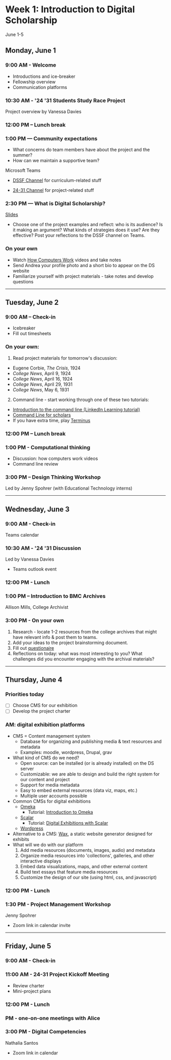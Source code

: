
# Week 1: Introduction to Digital Scholarship

June 1-5

## Monday, June 1

### 9:00 AM - Welcome
- Introductions and ice-breaker
- Fellowship overview
- Communication platforms

### 10:30 AM - '24 '31 Students Study Race Project
Project overview by Vanessa Davies

### 12:00 PM – Lunch break

### 1:00 PM — Community expectations
- What concerns do team members have about the project and the summer?
- How can we maintain a supportive team?

Microsoft Teams

- [DSSF Channel](https://teams.microsoft.com/l/channel/19%3aeb69325e12e34c7bb25fa935667cbd9a%40thread.skype/DSSF?groupId=f13632d3-cdb4-4e69-b112-38ea83836a0d&tenantId=c94b117b-6163-47fd-93f8-b8001804ae6f) for curriculum-related stuff

- [24-31 Channel](https://teams.microsoft.com/l/channel/19%3a50ec984402d346d6b4c661795db04ca1%40thread.skype/24-31%2520Project?groupId=f13632d3-cdb4-4e69-b112-38ea83836a0d&tenantId=c94b117b-6163-47fd-93f8-b8001804ae6f) for project-related stuff


### 2:30 PM — What is Digital Scholarship?
[Slides](https://brynmawr-my.sharepoint.com/:p:/g/personal/amcgrath1_brynmawr_edu/EZMYcvVDa0pGid-DiYQf90gBxhrc9PtVGid3OjvJuheKMQ?e=xfvPWi)

- Choose one of the project examples and reflect: who is its audience? Is it making an argument? What kinds of strategies does it use? Are they effective? Post your reflections to the DSSF channel on Teams.

### On your own

- Watch [How Computers Work](https://www.khanacademy.org/computing/computer-science/how-computers-work2/v/khan-academy-and-codeorg-introducing-how-computers-work) videos and take notes
- Send Andrea your profile photo and a short bio to appear on the DS website
- Familiarize yourself with project materials - take notes and develop questions


---
## Tuesday, June 2

### 9:00 AM – Check-in
- Icebreaker
- Fill out timesheets

### On your own:

1. Read project materials for tomorrow's discussion:
- Eugene Corbie, *The Crisis*, 1924
- *College News*, April 9, 1924
- *College News*, April 16, 1924
- *College News*, April 29, 1931
- *College News*, May 6, 1931

2. Command line - start working through one of these two tutorials:
- [Introduction to the command line (LinkedIn Learning tutorial)](https://www.linkedin.com/learning/learning-linux-command-line-2/)
- [Command Line for scholars](https://github.com/tri-cods/command-line)
- If you have extra time, play [Terminus](https://web.mit.edu/mprat/Public/web/Terminus/Web/main.html)

### 12:00 PM – Lunch break

### 1:00 PM - Computational thinking

- Discussion: how computers work videos
- Command line review

### 3:00 PM – Design Thinking Workshop

Led by Jenny Spohrer (with Educational Technology interns)

---

## Wednesday, June 3

### 9:00 AM - Check-in

Teams calendar

### 10:30 AM - '24 '31 Discussion

Led by Vanessa Davies
- Teams outlook event

### 12:00 PM - Lunch

### 1:00 PM – Introduction to BMC Archives

Allison Mills, College Archivist

### 3:00 PM - On your own

1. Research - locate 1-2 resources from the college archives that might have relevant info & post them to teams.
3. Add your ideas to the project brainstorming document.  
2. Fill out [questionaire](https://forms.office.com/Pages/ResponsePage.aspx?id=exFLyWNh_UeT-LgAGASub355wZqIlktFq0QAOWKeAm1UN0sxSzZTVU42VVZIUk5IUU5DTFA2WkI5Vy4u)
2. Reflections on today: what was most interesting to you? What challenges did you encounter engaging with the archival materials?


---

## Thursday, June 4

### Priorities today
- [ ] Choose CMS for our exhibition
- [ ] Develop the project charter

### AM: digital exhibition platforms
- CMS = Content management system
  - Database for organizing and publishing media & text resources and metadata
  - Examples: moodle, wordpress, Drupal, grav
- What kind of CMS do we need?
  - Open source: can be installed (or is already installed) on the DS server
  - Customizable: we are able to design and build the right system for our content and project
  - Support for media metadata
  - Easy to embed external resources (data viz, maps, etc.)
  - Multiple user accounts possible
- Common CMSs  for digital exhibitions
  - [Omeka](https://omeka.org/)
    - Tutorial: [Introduction to Omeka](https://omekagym.omeka.net/items/show/521)
  - [Scalar](https://scalar.me/anvc/scalar/)
    - Tutorial: [Digital Exhibitions with Scalar](bit.ly/arch-399)
  - [Wordpress](https://wordpress.org/)
- Alternative to a CMS: [Wax](https://minicomp.github.io/wax/about/), a static website generator designed for exhibits
- What will we do with our platform
  1. Add media resources (documents, images, audio) and metadata
  2. Organize media resources into 'collections', galleries, and other interactive displays
  3. Embed data visualizations, maps, and other external content
  4. Build text essays that feature media resources
  5. Customize the design of our site (using html, css, and javascript)


### 12:00 PM - Lunch

### 1:30 PM - Project Management Workshop
Jenny Spohrer

- Zoom link in calendar invite

---

## Friday, June 5

### 9:00 AM - Check-in

### 11:00 AM - 24-31 Project Kickoff Meeting
- Review charter
- Mini-project plans

### 12:00 PM - Lunch

### PM - one-on-one meetings with Alice  

### 3:00 PM - Digital Competencies

Nathalia Santos

- Zoom link in calendar
